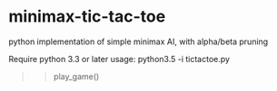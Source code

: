 # minimax-tic-tac-toe
python implementation of simple minimax AI, with alpha/beta pruning

Require python 3.3 or later
usage:
python3.5 -i tictactoe.py
>> play_game()
>>

